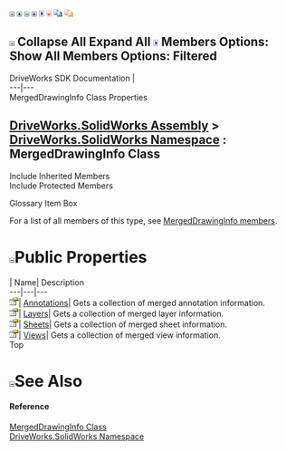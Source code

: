 ![](dotnetimages/collapse.gif) ![](dotnetimages/expand.gif) ![](dotnetimages/collapse.gif) ![](dotnetimages/expand.gif) ![](dotnetimages/drpdown.gif) ![](dotnetimages/drpdown_orange.gif) ![](dotnetimages/copycode.gif) ![](dotnetimages/copycodeHighlight.gif)

![](dotnetimages/collapse.gif) Collapse All Expand All ![](dotnetimages/drpdown.gif) Members Options: Show All  Members Options: Filtered   
---  
DriveWorks SDK Documentation  |   
---|---  
MergedDrawingInfo Class Properties   
  
[DriveWorks.SolidWorks Assembly](topic13342.md) > [DriveWorks.SolidWorks Namespace](topic13345.md) : MergedDrawingInfo Class  
---  
  
Include Inherited Members    
Include Protected Members    


Glossary Item Box

For a list of all members of this type, see [MergedDrawingInfo members](topic13816.md).

# ![](dotnetimages/collapse.gif)Public Properties

| Name| Description  
---|---|---  
![Public Property](dotnetimages/publicProperty.gif)| [Annotations](topic13822.md)| Gets a collection of merged annotation information.   
![Public Property](dotnetimages/publicProperty.gif)| [Layers](topic13823.md)| Gets a collection of merged layer information.   
![Public Property](dotnetimages/publicProperty.gif)| [Sheets](topic13824.md)| Gets a collection of merged sheet information.   
![Public Property](dotnetimages/publicProperty.gif)| [Views](topic13825.md)| Gets a collection of merged view information.   
Top

# ![](dotnetimages/collapse.gif)See Also

#### Reference

[MergedDrawingInfo Class](topic13815.md)   
[DriveWorks.SolidWorks Namespace](topic13345.md)



